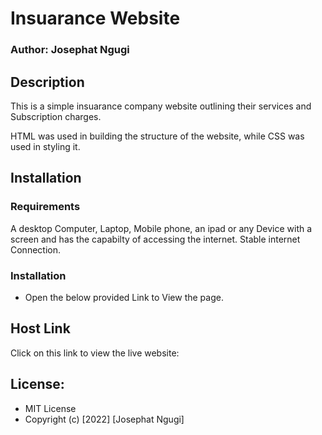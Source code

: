 # Insuarance Website
### Author: Josephat Ngugi
## Description
<p> This is a simple insuarance company website outlining their services and Subscription charges.</p>
<p>HTML was used in building the structure of the website, while CSS was used in styling it.</p>

## Installation
### Requirements
A desktop Computer, Laptop, Mobile phone, an ipad or any Device with a screen and has the capabilty of accessing the internet.
Stable internet Connection.
### Installation
* Open the below provided Link to View the page.
## Host Link
Click on this link to view the live website: 
## License:
* MIT License 
* Copyright (c) [2022] [Josephat Ngugi]